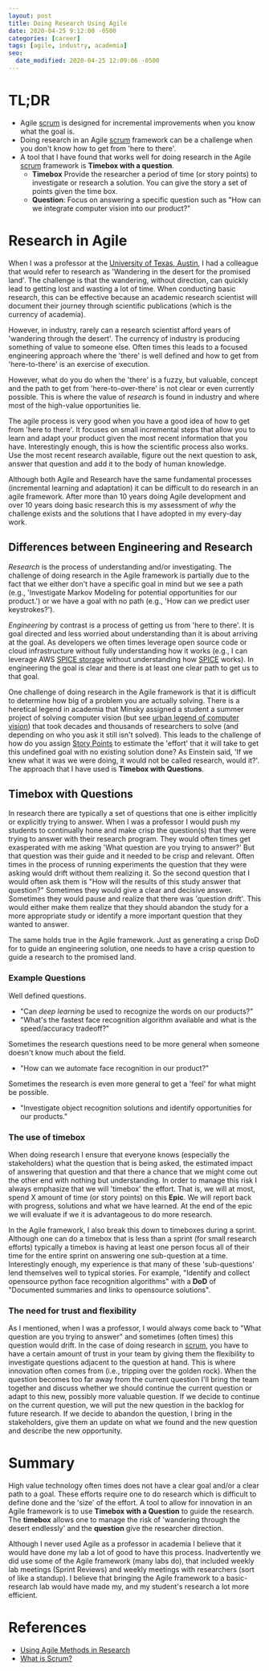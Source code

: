 ```yaml
---
layout: post
title: Doing Research Using Agile
date: 2020-04-25 9:12:00 -0500
categories: [career]
tags: [agile, industry, academia]
seo:
  date_modified: 2020-04-25 12:09:06 -0500
---
```


# TL;DR

* Agile [scrum](https://www.scrum.org/resources/what-is-scrum) is designed for incremental improvements when you know what the goal is.
* Doing research in an Agile [scrum](https://www.scrum.org/resources/what-is-scrum) framework can be a challenge when you don't know how to get from 'here to there'.
* A tool that I have found that works well for doing research in the Agile [scrum](https://www.scrum.org/resources/what-is-scrum) framework is **Timebox with a question**.
    * **Timebox** Provide the researcher a period of time (or story points) to investigate or research a solution. You can give the story a set of points given the time box. 
    * **Question**: Focus on answering a specific question such as "How can we integrate computer vision into our product?"

# Research in Agile

When I was a professor at the [University of Texas, Austin](https://www.utexas.edu/), I had a colleague that would refer to research as 'Wandering in the desert for the promised land'. The challenge is that the wandering, without direction, can quickly lead to getting lost and wasting a lot of time. When conducting basic research, this can be effective because an academic research scientist will document their journey through scientific publications (which is the currency of academia). 

However, in industry, rarely can a research scientist afford years of 'wandering through the desert'. The currency of industry is producing something of value to someone else. Often times this leads to a focused engineering approach where the 'there' is well defined and how to get from 'here-to-there' is an exercise of execution.

However, what do you do when the 'there' is a fuzzy, but valuable, concept and the path to get from 'here-to-over-there' is not clear or even currently possible. This is where the value of *research* is found in industry and where most of the high-value opportunities lie.

The agile process is very good when you have a good idea of how to get from 'here to there'. It focuses on small incremental steps that allow you to learn and adapt your product given the most recent information that you have. Interestingly enough, this is how the scientific process also works. Use the most recent research available, figure out the next question to ask, answer that question and add it to the body of human knowledge.

Although both Agile and Research have the same fundamental processes (incremental learning and adaptation) it can be difficult to do research in an agile framework. After more than 10 years doing Agile development and over 10 years doing basic research this is my assessment of *why* the challenge exists and the solutions that I have adopted in my every-day work.

## Differences between Engineering and Research

*Research* is the process of understanding and/or investigating. The challenge of doing research in the Agile framework is partially due to the fact that we either don't have a specific goal in mind but we see a path (e.g., 'Investigate Markov Modeling for potential opportunities for our product.') or we have a goal with no path (e.g., 'How can we predict user keystrokes?').

*Engineering* by contrast is a process of getting us from 'here to there'. It is goal directed and less worried about understanding than it is about arriving at the goal. As developers we often times leverage open source code or cloud infrastructure without fully understanding how it works (e.g., I can leverage AWS [SPICE storage](https://docs.aws.amazon.com/quicksight/latest/user/managing-spice-capacity.html) without understanding how [SPICE](https://docs.aws.amazon.com/quicksight/latest/user/managing-spice-capacity.html) works). In engineering the goal is clear and there is at least one clear path to get us to that goal. 

One challenge of doing research in the Agile framework is that it is difficult to determine how big of a problem you are actually solving. There is a heretical legend in academia that Minsky assigned a student a summer project of solving computer vision (but see [urban legend of computer vision](http://www.lyndonhill.com/opinion-cvlegends.html)) that took decades and thousands of researchers to solve (and depending on who you ask it still isn't solved). This leads to the challenge of how do you assign [Story Points](https://www.scrum.org/resources/blog/why-do-we-use-story-points-estimating) to estimate the 'effort' that it will take to get this undefined goal with no existing solution done? As Einstein said, 'If we knew what it was we were doing, it would not be called research, would it?'. The approach that I have used is **Timebox with Questions**.

## Timebox with Questions

In research there are typically a set of questions that one is either implicitly or explicitly trying to answer. When I was a professor I would push my students to continually hone and make crisp the question(s) that they were trying to answer with their research program. They would often times get exasperated with me asking 'What question are you trying to answer?' But that question was their guide and it needed to be crisp and relevant. Often times in the process of running experiments the question that they were asking would drift without them realizing it. So the second question that I would often ask them is "How will the results of this study answer that question?" Sometimes they would give a clear and decisive answer. Sometimes they would pause and realize that there was 'question drift'. This would either make them realize that they should abandon the study for a more appropriate study or identify a more important question that they wanted to answer.

The same holds true in the Agile framework. Just as generating a crisp DoD for to guide an engineering solution, one needs to have a crisp question to guide a research to the promised land. 

### Example Questions

Well defined questions.

* "Can *deep learning* be used to recognize the words on our products?"
* "What's the fastest face recognition algorithm available and what is the speed/accuracy tradeoff?"

Sometimes the research questions need to be more general when someone doesn't know much about the field.

* "How can we automate face recognition in our product?"

Sometimes the research is even more general to get a 'feel' for what might be possible.

* "Investigate object recognition solutions and identify opportunities for our products."

### The use of timebox

When doing research I ensure that everyone knows (especially the stakeholders) what the question that is being asked, the estimated impact of answering that question and that there a chance that we might come out the other end with nothing but understanding. In order to manage this risk I always emphasize that we will 'timebox' the effort. That is, we will at most, spend X amount of time (or story points) on this **Epic**. We will report back with progress, solutions and what we have learned. At the end of the epic we will evaluate if we it is advantageous to do more research.

In the Agile framework, I also break this down to timeboxes during a sprint. Although one can do a timebox that is less than a sprint (for small research efforts) typically a timebox is having at least one person focus all of their time for the entire sprint on answering one sub-question at a time. Interestingly enough, my experience is that many of these 'sub-questions' lend themselves well to typical stories. For example, "Identify and collect opensource python face recognition algorithms" with a **DoD** of "Documented summaries and links to opensource solutions".

### The need for trust and flexibility

As I mentioned, when I was a professor, I would always come back to "What question are you trying to answer" and sometimes (often times) this question would drift. In the case of doing research in [scrum](https://www.scrum.org/resources/what-is-scrum), you have to have a certain amount of trust in your team by giving them the flexibility to investigate questions adjacent to the question at hand. This is where innovation often comes from (i.e., tripping over the golden rock). When the question becomes too far away from the current question I'll bring the team together and discuss whether we should continue the current question or adapt to this new, possibly more valuable question. If we decide to continue on the current question, we will put the new question in the backlog for future research. If we decide to abandon the question, I bring in the stakeholders, give them an update on what we found and the new question and describe the new opportunity.

# Summary

High value technology often times does not have a clear goal and/or a clear path to a goal. These efforts require one to do research which is difficult to define done and the 'size' of the effort. A tool to allow for innovation in an Agile framework is to use **Timebox with a Question** to guide the research. The **timebox** allows one to manage the risk of 'wandering through the desert endlessly' and the **question** give the researcher direction. 

Although I never used Agile as a professor in academia I believe that it would have done my lab a lot of good to have this process. Inadvertently we did use some of the Agile framework (many labs do), that included weekly lab meetings (Sprint Reviews) and weekly meetings with researchers (sort of like a standup). I believe that bringing the Agile framework to a basic-research lab would have made my, and my student's research a lot more efficient.

# References

* [Using Agile Methods in Research](https://www.3mhisinsideangle.com/blog-post/using-agile-methods-in-research/)
* [What is Scrum?](https://www.scrum.org/resources/what-is-scrum)

